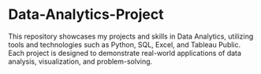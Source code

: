# Data-Analytics-Project
This repository showcases my projects and skills in Data Analytics, utilizing tools and technologies such as Python, SQL, Excel, and Tableau Public. Each project is designed to demonstrate real-world applications of data analysis, visualization, and problem-solving.

